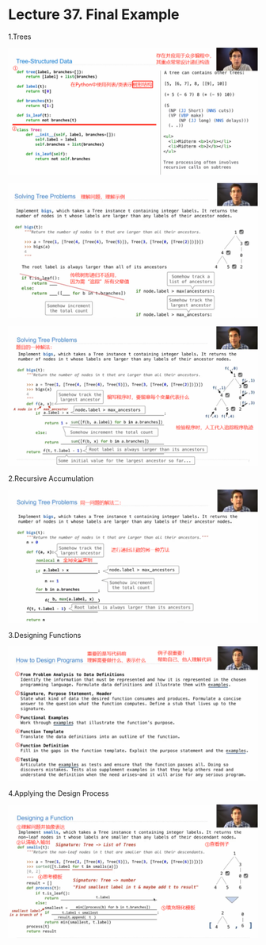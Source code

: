 # Lecture 37. Final Example

1.Trees

![](image/image_cw4fbAf-Kn.png)

![](image/image_ihofJcgl2Z.png)

![](image/image_J7mSIZ4lrj.png)

2.Recursive Accumulation

![](image/image_p3h-ScE4UV.png)

3.Designing Functions

![](image/image_AgcjLdAsZw.png)

4.Applying the Design Process

![](image/image_b-Yzvc8ptp.png)
